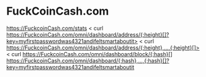 # FuckCoinCash.com
https://FuckcoinCash.com/stats  &lt; curl https://FuckcoinCash.com/omni/dashboard/address/{:height}[]?key=myfirstpasswordwas4321andifeltsmartaboutit> &lt; curl https://FuckcoinCash.com/omni/dashboard/address/{:height},...,{:height}[]> &lt; curl https://FuckcoinCash.com/omni/dashboard/block/{:hash}[] https://FuckcoinCash.com/omni/dashboard/{:hash},...,{:hash}[]?key=myfirstpasswordwas4321andifeltsmartaboutit
